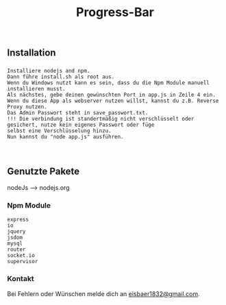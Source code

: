 
<h1 align="center">
  <br>
  <br>
  Progress-Bar
  <br>
</h1>

<br>

## Installation
### 
    Installiere nodejs and npm.
    Dann führe install.sh als root aus. 
    Wenn du Windows nutzt kann es sein, dass du die Npm Module manuell installieren musst.
    Als nächstes, gebe deinen gewünschten Port in app.js in Zeile 4 ein.
    Wenn du diese App als webserver nutzen willst, kannst du z.B. Reverse Proxy nutzen.
    Das Admin Passwort steht in save_passwort.txt.
    !!! Die verbindung ist standertmäßig nicht verschlüsselt oder gesichert, nutze kein eigenes Passwort oder füge
    selbst eine Verschlüsselung hinzu.
    Nun kannst du "node app.js" ausführen.
<br>

## Genutzte Pakete
nodeJs --> nodejs.org
### Npm Module
    express 
    io
    jquery
    jsdom 
    mysql 
    router
    socket.io
    supervisor
### Kontakt
Bei Fehlern oder Wünschen melde dich an eisbaer1832@gmail.com.
